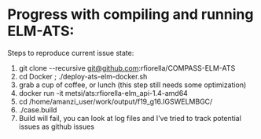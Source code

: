 # Progress with compiling and running ELM-ATS:

Steps to reproduce current issue state:
1. git clone --recursive git@github.com:rfiorella/COMPASS-ELM-ATS
2. cd Docker ; ./deploy-ats-elm-docker.sh
3. grab a cup of coffee, or lunch (this step still needs some optimization)
4. docker run -it metsi/ats:rfiorella-elm_api-1.4-amd64
5. cd /home/amanzi_user/work/output/f19_g16.IGSWELMBGC/
6. ./case.build
7. Build will fail, you can look at log files and I've tried to track potential issues as github issues
